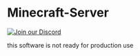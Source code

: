 # Minecraft-Server
[![Join our Discord](https://img.shields.io/discord/1104864435060879440.svg?logo=discord&label=)](https://discord.gg/Gmxwzz2rA9)

this software is not ready for production use
